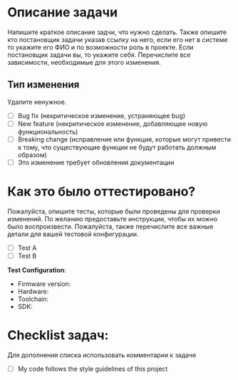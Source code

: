 # Описание задачи

Напишите краткое описание задчи, что нужно сделать. Также опишите кто постановщик задачи указав ссылку на него, если его
нет в системе то укажите его ФИО и по возможности роль в проекте. Если постановщик задачи вы, то укажите себя.
Перечислите все зависимости, необходимые для этого изменения.

## Тип изменения

Удалите ненужное.

- [ ] Bug fix (некритическое изменение, устраняющее bug)
- [ ] New feature (некритическое изменение, добавляющее новую функциональность)
- [ ] Breaking change (исправление или функция, которые могут привести к тому, что существующие функции не будут
  работать должным образом)
- [ ] Это изменение требует обновления документации

# Как это было оттестировано?

Пожалуйста, опишите тесты, которые были проведены для проверки изменений. По желанию предоставьте инструкции, чтобы их
можно было воспроизвести. Пожалуйста, также перечислите все важные детали для вашей тестовой конфигурации.

- [ ] Test A
- [ ] Test B

**Test Configuration**:

* Firmware version:
* Hardware:
* Toolchain:
* SDK:

# Checklist задач:

Для дополнения списка использовать комментарии к задаче

- [ ] My code follows the style guidelines of this project

